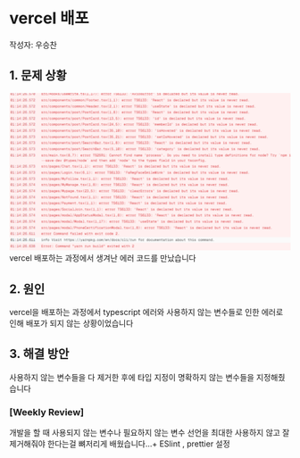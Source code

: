 # vercel 배포
작성자: 우승찬

## 1. 문제 상황

![img_3.png](../img/img_3.png)
vercel 배포하는 과정에서 생겨난 에러 코드를 만났습니다

## 2. 원인

vercel을 배포하는 과정에서 typescript 에러와 사용하지 않는 변수들로 인한 에러로 인해 배포가 되지 않는 상황이었습니다

## 3. 해결 방안

사용하지 않는 변수들을 다 제거한 후에 타입 지정이 명확하지 않는 변수들을 지정해줬습니다

### [Weekly Review]

개발을 할 때 사용되지 않는 변수나 필요하지 않는 변수 선언을 최대한 사용하지 않고 잘 제거해줘야 한다는걸 뼈저리게 배웠습니다…+ ESlint , prettier 설정